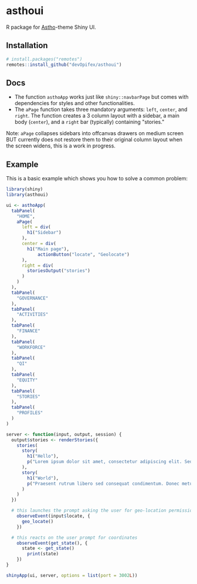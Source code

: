 <!-- badges: start -->
<!-- badges: end -->

# asthoui

R package for [Astho](https://www.astho.org/)-theme Shiny UI.

## Installation

```r
# install.packages("remotes")
remotes::install_github("devOpifex/asthoui")
```

## Docs

- The function `asthoApp` works just like `shiny::navbarPage` but comes with
dependencies for styles and other functionalities.
- The `aPage` function takes three mandatory arguments: `left`, `center`, and `right`.
The function creates a 3 column layout with a sidebar, a main body (`center`), and 
a `right` bar (typically) containing "stories." 

Note: `aPage` collapses sidebars into offcanvas drawers on medium screen BUT currently 
does not restore them to their original column layout when the screen widens, this is a
work in progress.

## Example

This is a basic example which shows you how to solve a common problem:

```r
library(shiny)
library(asthoui)

ui <- asthoApp(
  tabPanel(
    "HOME",
    aPage(
      left = div(
        h1("Sidebar")
      ),
      center = div(
        h1("Main page"),
		    actionButton("locate", "Geolocate")
      ),
      right = div(
        storiesOutput("stories")
      )
    )
  ),
  tabPanel(
    "GOVERNANCE"
  ),
  tabPanel(
    "ACTIVITIES"
  ),
  tabPanel(
    "FINANCE"
  ),
  tabPanel(
    "WORKFORCE"
  ),
  tabPanel(
    "QI"
  ),
  tabPanel(
    "EQUITY"
  ),
  tabPanel(
    "STORIES"
  ),
  tabPanel(
    "PROFILES"
  )
)

server <- function(input, output, session) {
  output$stories <- renderStories({
    stories(
      story(
        h1("Hello"),
        p("Lorem ipsum dolor sit amet, consectetur adipiscing elit. Sed eget quam orci. Vivamus cursus, nunc vel hendrerit sollicitudin, elit tortor rutrum magna, ut cursus ipsum est vel est. Vestibulum euismod erat ac fermentum lobortis. In eleifend, lacus id aliquet efficitur, ipsum purus scelerisque turpis, et convallis libero nulla ut ligula. Maecenas et enim a ante pellentesque aliquet. Donec vitae lectus accumsan, ornare orci vitae, accumsan mi. Nam nec efficitur dolor. Integer id ligula euismod, tempor quam sed, maximus lorem. Nullam ullamcorper euismod ante eu rhoncus. Integer condimentum ligula in metus malesuada congue. Nam feugiat varius sapien, ac malesuada turpis tincidunt id. Vestibulum congue mi lectus, quis scelerisque libero consequat sed. Sed eget erat dapibus, iaculis eros quis, efficitur felis. In hac habitasse platea dictumst. Duis id felis vitae nisi eleifend molestie et vel leo. Sed efficitur, erat non viverra tincidunt, quam libero facilisis nisl, eu hendrerit dolor augue at eros.")
      ),
      story(
        h1("World"),
        p("Praesent rutrum libero sed consequat condimentum. Donec metus arcu, dictum posuere turpis ac, mattis lacinia arcu. Nam malesuada mauris in tortor egestas, ut pellentesque est dignissim. Fusce lacinia at urna nec mattis. Etiam a pellentesque felis. Maecenas sed erat vitae erat aliquet scelerisque ac id nunc. Quisque non interdum leo, accumsan vehicula sem. Morbi ac faucibus lectus, at ullamcorper est.")
      )
    )
  })

  # this launches the prompt asking the user for geo-location permissions
	observeEvent(input$locate, {
	  geo_locate()
	})

  # this reacts on the user prompt for coordinates
	observeEvent(get_state(), {
	  state <- get_state()
		print(state)
	})
}

shinyApp(ui, server, options = list(port = 3002L))
```

